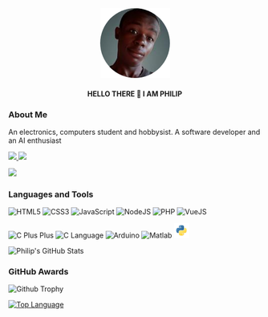 
<div align="center">
    <img src="profile_img.png"/>
    <h4>HELLO THERE 👋 I AM PHILIP</h4>
</div>

### About Me

<p> An electronics, computers student and hobbysist. A software developer and an AI enthusiast </p>

<a align="left" href="https://www.linkedin.com/in/philip-oyoo-2104a9151/">
    <img src="https://img.icons8.com/fluent/48/000000/linkedin.png"/>
</a>
<a align="center" href="https://resume.io/r/L60oAc54T">
    <img src="https://img.icons8.com/color/48/000000/new-resume-template.png"/>
</a>


![](https://komarev.com/ghpvc/?username=dr90baby&color=blue)

### Languages and Tools

![HTML5](https://img.icons8.com/color/30/html-5.png)
![CSS3](https://img.icons8.com/color/30/css3.png)
![JavaScript](https://img.icons8.com/color/30/javascript.png)
![NodeJS](https://img.icons8.com/color/30/nodejs.png)
![PHP](https://img.icons8.com/color/30/php.png)
![VueJS](https://img.icons8.com/color/30/vue-js.png)

![C Plus Plus](https://img.icons8.com/color/30/000000/c-plus-plus-logo.png)
![C Language](https://img.icons8.com/color/30/000000/c-programming.png)
![Arduino](https://img.icons8.com/fluent/30/000000/arduino.png)
![Matlab](https://img.icons8.com/fluent/30/000000/matlab.png)
<img height="30" src="https://raw.githubusercontent.com/github/explore/80688e429a7d4ef2fca1e82350fe8e3517d3494d/topics/python/python.png">

<img src="https://github-readme-stats.vercel.app/api?username=dr90baby&show_icons=true&hide_border=true&count_private=true&theme=shades-of-purple&icon_color=fad000" alt="Philip's GitHub Stats">



### GitHub Awards
![Github Trophy](https://github-profile-trophy.vercel.app/?username=dr90baby)

[![Top Language](https://readme-stats.warengonzaga.com/api/top-langs?username=dr90baby)](https://github.com/dr90baby/github-readme-stats)
